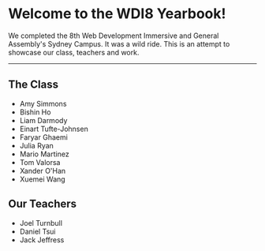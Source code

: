 Welcome to the WDI8 Yearbook!
===================


We completed the 8th Web Development Immersive and General Assembly's Sydney Campus. It was a wild ride. This is an attempt to showcase our class, teachers and work.

----------


The Class
-------------

- Amy Simmons
- Bishin Ho
- Liam Darmody
- Einart Tufte-Johnsen
- Faryar Ghaemi
- Julia Ryan
- Mario Martinez
- Tom Valorsa
- Xander O'Han
- Xuemei Wang

Our Teachers
-------------

- Joel Turnbull
- Daniel Tsui
- Jack Jeffress